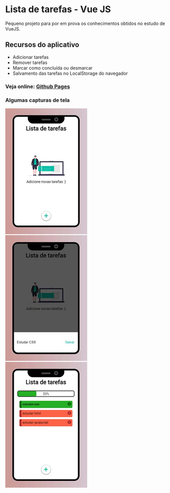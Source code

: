 # Lista de tarefas - Vue JS

Pequeno projeto para por em prova os conhecimentos obtidos no estudo de VueJS.

## Recursos do aplicativo

- Adicionar tarefas
- Remover tarefas
- Marcar como concluída ou desmarcar
- Salvamento das tarefas no LocalStorage do navegador

### Veja online: [Github Pages](https://lucas-av7.github.io/todo-list-vuejs/)

### Algumas capturas de tela
![Tela inicial](readme-assets/homepage.jpg)
![Adicionar tarefa](readme-assets/addTask.jpg)
![Tarefas](readme-assets/tasks.jpg)